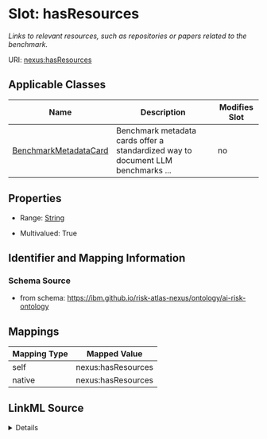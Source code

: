 

# Slot: hasResources


_Links to relevant resources, such as repositories or papers related to the benchmark._





URI: [nexus:hasResources](https://ibm.github.io/risk-atlas-nexus/ontology/hasResources)



<!-- no inheritance hierarchy -->





## Applicable Classes

| Name | Description | Modifies Slot |
| --- | --- | --- |
| [BenchmarkMetadataCard](BenchmarkMetadataCard.md) | Benchmark metadata cards offer a standardized way to document LLM benchmarks ... |  no  |







## Properties

* Range: [String](String.md)

* Multivalued: True





## Identifier and Mapping Information







### Schema Source


* from schema: https://ibm.github.io/risk-atlas-nexus/ontology/ai-risk-ontology




## Mappings

| Mapping Type | Mapped Value |
| ---  | ---  |
| self | nexus:hasResources |
| native | nexus:hasResources |




## LinkML Source

<details>
```yaml
name: hasResources
description: Links to relevant resources, such as repositories or papers related to
  the benchmark.
from_schema: https://ibm.github.io/risk-atlas-nexus/ontology/ai-risk-ontology
rank: 1000
alias: hasResources
domain_of:
- BenchmarkMetadataCard
range: string
multivalued: true

```
</details>